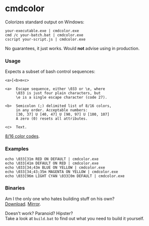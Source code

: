 # cmdcolor

Colorizes standard output on Windows:
```
your-executable.exe | cmdcolor.exe
cmd /c your-batch.bat | cmdcolor.exe
cscript your-script.js | cmdcolor.exe
```
No guarantees, it just works. Would **not** advise using in production.

### Usage

Expects a subset of bash control sequences:
```
<a>[<b>m<c>

<a>  Escape sequence, either \033 or \e, where  
     \033 is just four plain characters, but
     \e is a single escape character (code 27).
     
<b>  Semicolon (;) delimited list of 8/16 colors,
     in any order. Acceptable numbers:
     [30, 37] U [40, 47] U [90, 97] U [100, 107]
     A zero (0) resets all attributes.
     
<c>  Text.
```
[8/16 color codes](http://misc.flogisoft.com/bash/tip_colors_and_formatting#colors).

### Examples

```
echo \033[31m RED ON DEFAULT | cmdcolor.exe
echo \033[41m DEFAULT ON RED | cmdcolor.exe
echo \033[34;43m BLUE ON YELLOW | cmdcolor.exe
echo \033[34;43;35m MAGENTA ON YELLOW | cmdcolor.exe
echo \033[96m LIGHT CYAN \033[0m DEFAULT | cmdcolor.exe
```

### Binaries

Am I the only one who hates building stuff on his own?  
[Download](https://mega.co.nz/#!kxsmCL6I!rseLDCHK02CKTMfPePwuGSY0sJ-gDpexDxoKWCWpotA).
[Mirror](http://jeremejevs.com/u/cmdcolor.exe).

Doesn't work? Paranoid? Hipster?  
Take a look at `build.bat` to find out what you need to build it yourself.
